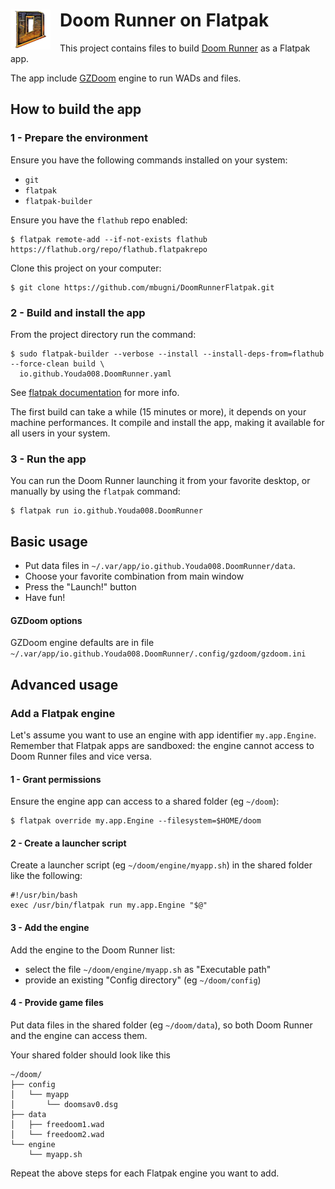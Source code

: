 <div>
<img align="left" style="margin: 0px 15px 0px 0px;" src="DoomRunner.64.png" alt="Doom Runner Icon" />

# Doom Runner on Flatpak

</div>

This project contains files to build [Doom Runner](https://github.com/Youda008/DoomRunner) as a Flatpak app.

The app include [GZDoom](https://zdoom.org/) engine to run WADs and files.

## How to build the app

### 1 - Prepare the environment
Ensure you have the following commands installed on your system:
- `git`
- `flatpak`
- `flatpak-builder`

Ensure you have the `flathub` repo enabled:
```shell
$ flatpak remote-add --if-not-exists flathub https://flathub.org/repo/flathub.flatpakrepo
```

Clone this project on your computer:
```shell
$ git clone https://github.com/mbugni/DoomRunnerFlatpak.git
```

### 2 - Build and install the app
From the project directory run the command:
```shell
$ sudo flatpak-builder --verbose --install --install-deps-from=flathub --force-clean build \
  io.github.Youda008.DoomRunner.yaml
```

See [flatpak documentation](https://docs.flatpak.org/) for more info.

The first build can take a while (15 minutes or more), it depends on your machine performances. It compile and install the app, making it available for all users in your system.

### 3 - Run the app
You can run the Doom Runner launching it from your favorite desktop, or manually by using the `flatpak` command:
```shell
$ flatpak run io.github.Youda008.DoomRunner
```

## Basic usage
- Put data files in `~/.var/app/io.github.Youda008.DoomRunner/data`.
- Choose your favorite combination from main window
- Press the "Launch!" button
- Have fun!

#### GZDoom options
 GZDoom engine defaults are in file `~/.var/app/io.github.Youda008.DoomRunner/.config/gzdoom/gzdoom.ini`

## Advanced usage

### Add a Flatpak engine
Let's assume you want to use an engine with app identifier `my.app.Engine`. Remember that Flatpak apps are sandboxed: the engine cannot access to Doom Runner files and vice versa.

#### 1 - Grant permissions
Ensure the engine app can access to a shared folder (eg `~/doom`):
```shell
$ flatpak override my.app.Engine --filesystem=$HOME/doom
```

#### 2 - Create a launcher script
Create a launcher script (eg `~/doom/engine/myapp.sh`) in the shared folder like the following:
```shell
#!/usr/bin/bash
exec /usr/bin/flatpak run my.app.Engine "$@"
```

#### 3 - Add the engine
Add the engine to the Doom Runner list:
- select the file `~/doom/engine/myapp.sh` as "Executable path"
- provide an existing "Config directory" (eg `~/doom/config`)

#### 4 - Provide game files
Put data files in the shared folder (eg `~/doom/data`), so both Doom Runner and the engine can access them.

Your shared folder should look like this
```
~/doom/
├── config
│   └── myapp
│       └── doomsav0.dsg
├── data
│   ├── freedoom1.wad
│   └── freedoom2.wad
└── engine
    └── myapp.sh
```

Repeat the above steps for each Flatpak engine you want to add.
